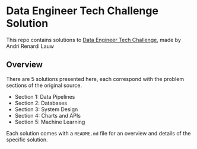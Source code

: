 # Data Engineer Tech Challenge Solution

This repo contains solutions to [Data Engineer Tech Challenge](https://github.com/hanselblack/Data-Engineer-Tech-Challenge), made by Andri Renardi Lauw

## Overview

There are 5 solutions presented here, each correspond with the problem sections of the original source.

- Section 1: Data Pipelines
- Section 2: Databases
- Section 3: System Design
- Section 4: Charts and APIs
- Section 5: Machine Learning

Each solution comes with a `README.md` file for an overview and details of the specific solution.
